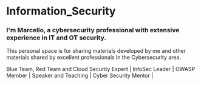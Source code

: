 # Information_Security

### I'm Marcello, a cybersecurity professional with extensive experience in IT and OT security.

This personal space is for sharing materials developed by me and other materials shared by excellent professionals in the Cybersecurity area.


Blue Team, Red Team and Cloud Security Expert | InfoSec Leader | OWASP Member | Speaker and Teaching | Cyber Security Mentor |

